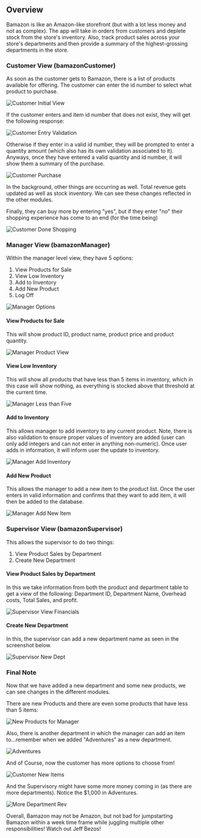 ## Overview
Bamazon is like an Amazon-like storefront (but with a lot less money and not as complex). The app will take in orders from customers and deplete stock from the store's inventory. Also, track product sales across your store's departments and then provide a summary of the highest-grossing departments in the store.

### Customer View (bamazonCustomer)
As soon as the customer gets to Bamazon, there is a list of products available for offering. The customer can enter the id number to select what product to purchase.

![Customer Initial View](screenshots/customer/customerProductlist.PNG)

If the customer enters and item id number that does not exist, they will get the following response:

![Customer Entry Validation](screenshots/customer/invalidItem.PNG)

Otherwise if they enter in a valid id number, they will be prompted to enter a quantity amount (which also has its own validation associated to it). Anyways, once they have entered a valid quantity and id number, it will show them a summary of the purchase.

![Customer Purchase](screenshots/customer/productPurchased.PNG)

In the background, other things are occurring as well. Total revenue gets updated as well as stock inventory. We can see these changes reflected in the other modules. 

Finally, they can buy more by entering "yes", but if they enter "no" their shopping experience has come to an end (for the time being)

![Customer Done Shopping](screenshots/customer/goodbye.PNG)


### Manager View (bamazonManager)
Within the manager level view, they have 5 options:
1. View Products for Sale
2. View Low Inventory
3. Add to Inventory
4. Add New Product
5. Log Off

![Manager Options](screenshots/manager/initOptions.PNG)

#### View Products for Sale
This will show product ID, product name, product price and product quantity.

![Manager Product View](screenshots/manager/viewProd.PNG)

#### View Low Inventory
This will show all products that have less than 5 items in inventory, which in this case will show nothing, as everything is stocked above that threshold at the current time.

![Manager Less than Five](screenshots/manager/lessthanFive.PNG)

#### Add to Inventory
This allows manager to add inventory to any current product. Note, there is also validation to ensure proper values of inventory are added (user can only add integers and can not enter in anything non-numeric). Once user adds in information, it will inform user the update to inventory.

![Manager Add Inventory](screenshots/manager/addInventory.PNG)

#### Add New Product
This allows the manager to add a new item to the product list. Once the user enters in valid information and confirms that they want to add item, it will then be added to the database.

![Manager Add New Item](screenshots/manager/newItem.PNG)

### Supervisor View (bamazonSupervisor)
This allows the supervisor to do two things:
1. View Product Sales by Department
2. Create New Department


#### View Product Sales by Department
In this we take information from both the product and department table to get a view of the following: Department ID, Department Name, Overhead costs, Total Sales, and profit.

![Supervisor View Financials](screenshots/supervisor/viewsales.PNG)

#### Create New Department
In this, the supervisor can add a new department name as seen in the screenshot below.

![Supervisor New Dept](screenshots/supervisor/newDept.PNG)


### Final Note
Now that we have added a new department and some new products, we can see changes in the different modules.

There are new Products and there are even some products that have less than 5 items:

![New Products for Manager](screenshots/Final/newProductsManager.PNG)

Also, there is another department in which the manager can add an item to...remember when we added "Adventures" as a new department.

![Adventures](screenshots/Final/adventuresItemAdded.PNG)

And of Course, now the customer has more options to choose from!

![Customer New Items](screenshots/Final/newItemsCustomer.PNG)

And the Supervisory might have some more money coming in (as there are more departments). Notice the $1,000 in Adventures.

![More Department Rev](screenshots/Final/newSupLook.PNG)

Overall, Bamazon may not be Amazon, but not bad for jumpstarting Bamazon within a week time frame while juggling multiple other responsibilities! Watch out Jeff Bezos!






